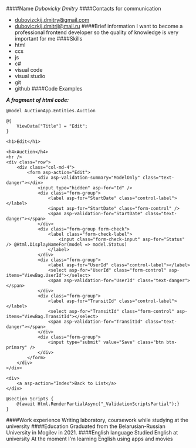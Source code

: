 ####Name
_Dubovicky Dmitry_
####Contacts for communication
+ dubovizckij.dmitry@gmail.com
+ duboviczkij.dmitrij@mail.ru
####Brief information
I want to become a professional frontend developer so the quality of knowledge is very important for me
####Skills
+ html
+ ccs
+ js
+ c#
+ visual code
+ visual studio
+ git
+ github
####Code Examples

___A fragment of html code:___
```
@model AuctionApp.Entities.Auction

@{
    ViewData["Title"] = "Edit";
}

<h1>Edit</h1>

<h4>Auction</h4>
<hr />
<div class="row">
    <div class="col-md-4">
        <form asp-action="Edit">
            <div asp-validation-summary="ModelOnly" class="text-danger"></div>
            <input type="hidden" asp-for="Id" />
            <div class="form-group">
                <label asp-for="StartDate" class="control-label"></label>
                <input asp-for="StartDate" class="form-control" />
                <span asp-validation-for="StartDate" class="text-danger"></span>
            </div>
            <div class="form-group form-check">
                <label class="form-check-label">
                    <input class="form-check-input" asp-for="Status" /> @Html.DisplayNameFor(model => model.Status)
                </label>
            </div>
            <div class="form-group">
                <label asp-for="UserId" class="control-label"></label>
                <select asp-for="UserId" class="form-control" asp-items="ViewBag.UserId"></select>
                <span asp-validation-for="UserId" class="text-danger"></span>
            </div>
            <div class="form-group">
                <label asp-for="TransitId" class="control-label"></label>
                <select asp-for="TransitId" class="form-control" asp-items="ViewBag.TransitId"></select>
                <span asp-validation-for="TransitId" class="text-danger"></span>
            </div>
            <div class="form-group">
                <input type="submit" value="Save" class="btn btn-primary" />
            </div>
        </form>
    </div>
</div>

<div>
    <a asp-action="Index">Back to List</a>
</div>

@section Scripts {
    @{await Html.RenderPartialAsync("_ValidationScriptsPartial");}
}

```
####Work experience
Writing laboratory, coursework while studying at the university
####Education
Graduated from the Belarusian-Russian University in Mogilev in 2021. 
####English language
Studied English at university
At the moment I'm learning English using apps and movies